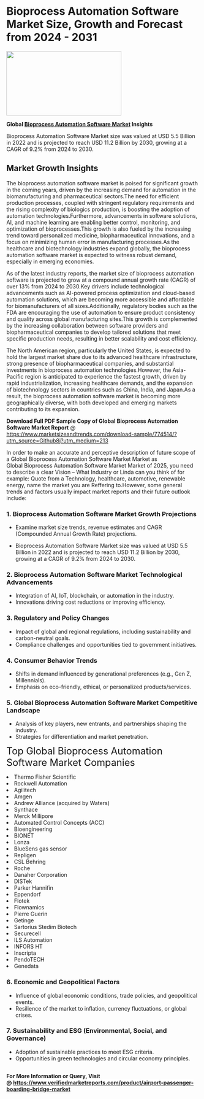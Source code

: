 <H1>Bioprocess Automation Software Market Size, Growth and Forecast from 2024 - 2031</H1><img class="aligncenter size-medium wp-image-584254" src="https://thirdeyenews.in/wp-content/uploads/2024/09/Global-Market-Research-300x168.jpeg" alt="" width="300" height="168" /><p><strong>Global&nbsp;<a href="https://www.marketsizeandtrends.com/download-sample/774514/?utm_source=Github8j?utm_medium=213">Bioprocess Automation Software Market</a> Insights</strong></p><p>Bioprocess Automation Software Market size was valued at USD 5.5 Billion in 2022 and is projected to reach USD 11.2 Billion by 2030, growing at a CAGR of 9.2% from 2024 to 2030.</p><p><h2>Market Growth Insights</h2> <p>The bioprocess automation software market is poised for significant growth in the coming years, driven by the increasing demand for automation in the biomanufacturing and pharmaceutical sectors.The need for efficient production processes, coupled with stringent regulatory requirements and the rising complexity of biologics production, is boosting the adoption of automation technologies.Furthermore, advancements in software solutions, AI, and machine learning are enabling better control, monitoring, and optimization of bioprocesses.This growth is also fueled by the increasing trend toward personalized medicine, biopharmaceutical innovations, and a focus on minimizing human error in manufacturing processes.As the healthcare and biotechnology industries expand globally, the bioprocess automation software market is expected to witness robust demand, especially in emerging economies.</p> <p>As of the latest industry reports, the market size of bioprocess automation software is projected to grow at a compound annual growth rate (CAGR) of over 13% from 2024 to 2030.Key drivers include technological advancements such as AI-powered process optimization and cloud-based automation solutions, which are becoming more accessible and affordable for biomanufacturers of all sizes.Additionally, regulatory bodies such as the FDA are encouraging the use of automation to ensure product consistency and quality across global manufacturing sites.This growth is complemented by the increasing collaboration between software providers and biopharmaceutical companies to develop tailored solutions that meet specific production needs, resulting in better scalability and cost efficiency.<p>The North American region, particularly the United States, is expected to hold the largest market share due to its advanced healthcare infrastructure, strong presence of biopharmaceutical companies, and substantial investments in bioprocess automation technologies.However, the Asia-Pacific region is anticipated to experience the fastest growth, driven by rapid industrialization, increasing healthcare demands, and the expansion of biotechnology sectors in countries such as China, India, and Japan.As a result, the bioprocess automation software market is becoming more geographically diverse, with both developed and emerging markets contributing to its expansion.</p> <p><span class=""><strong>Download Full PDF Sample Copy of Global Bioprocess Automation Software Market Report</strong> @ <a href="https://www.marketsizeandtrends.com/download-sample/774514/?utm_source=Github8j?utm_medium=213" target="_blank">https://www.marketsizeandtrends.com/download-sample/774514/?utm_source=Github8j?utm_medium=213</a></span></p><p>In order to make an accurate and perceptive description of future scope of a Global&nbsp;Bioprocess Automation Software Market Market as Global&nbsp;Bioprocess Automation Software Market Market of 2025, you need to describe a clear Vision &ndash; What Industry or Linda can you think of for example: Quote from a Technology, healthcare, automotive, renewable energy, name the market you are Reffering to.However, some general trends and factors usually impact market reports and their future outlook include:</p><h3>1.&nbsp;<strong>Bioprocess Automation Software Market Growth Projections</strong></h3><ul><li>Examine market size trends, revenue estimates and CAGR (Compounded Annual Growth Rate) projections.</li><li><p>Bioprocess Automation Software Market size was valued at USD 5.5 Billion in 2022 and is projected to reach USD 11.2 Billion by 2030, growing at a CAGR of 9.2% from 2024 to 2030.</p></li></ul><h3>2.&nbsp;<strong>Bioprocess Automation Software Market Technological Advancements</strong></h3><ul><li>Integration of AI, IoT, blockchain, or automation in the industry.</li><li>Innovations driving cost reductions or improving efficiency.</li></ul><h3>3.&nbsp;<strong>Regulatory and Policy Changes</strong></h3><ul><li>Impact of global and regional regulations, including sustainability and carbon-neutral goals.</li><li>Compliance challenges and opportunities tied to government initiatives.</li></ul><h3>4.&nbsp;<strong>Consumer Behavior Trends</strong></h3><ul><li>Shifts in demand influenced by generational preferences (e.g., Gen Z, Millennials).</li><li>Emphasis on eco-friendly, ethical, or personalized products/services.</li></ul><h3>5.&nbsp;<strong>Global Bioprocess Automation Software Market Competitive Landscape</strong></h3><ul><li>Analysis of key players, new entrants, and partnerships shaping the industry.</li><li>Strategies for differentiation and market penetration.</li></ul><p data-pm-slice="1 1 []"><span style="color: inherit; font-family: inherit; font-size: 25px;">Top Global Bioprocess Automation Software Market Companies</span></p><div class="" data-test-id=""><p><li>Thermo Fisher Scientific</li><li> Rockwell Automation</li><li> Agilitech</li><li> Amgen</li><li> Andrew Alliance (acquired by Waters)</li><li> Synthace</li><li> Merck Millipore</li><li> Automated Control Concepts (ACC)</li><li> Bioengineering</li><li> BIONET</li><li> Lonza</li><li> BlueSens gas sensor</li><li> Repligen</li><li> CSL Behring</li><li> Roche</li><li> Danaher Corporation</li><li> DISTek</li><li> Parker Hannifin</li><li> Eppendorf</li><li> Flotek</li><li> Flownamics</li><li> Pierre Guerin</li><li> Getinge</li><li> Sartorius Stedim Biotech</li><li> Securecell</li><li> ILS Automation</li><li> INFORS HT</li><li> Inscripta</li><li> PendoTECH</li><li> Genedata</li></p></div><h3>6.&nbsp;<strong>Economic and Geopolitical Factors</strong></h3><ul><li>Influence of global economic conditions, trade policies, and geopolitical events.</li><li>Resilience of the market to inflation, currency fluctuations, or global crises.</li></ul><h3>7.&nbsp;<strong>Sustainability and ESG (Environmental, Social, and Governance)</strong></h3><ul><li>Adoption of sustainable practices to meet ESG criteria.</li><li>Opportunities in green technologies and circular economy principles.</li></ul><h2><strong style="font-size: 14px;">For More Information or Query, Visit @&nbsp;</strong><a style="background-color: #ffffff; font-size: 14px;" href="https://www.marketsizeandtrends.com/report/bioprocess-automation-software-market/" target="_blank">https://www.verifiedmarketreports.com/product/airport-passenger-boarding-bridge-market</a></h2>
